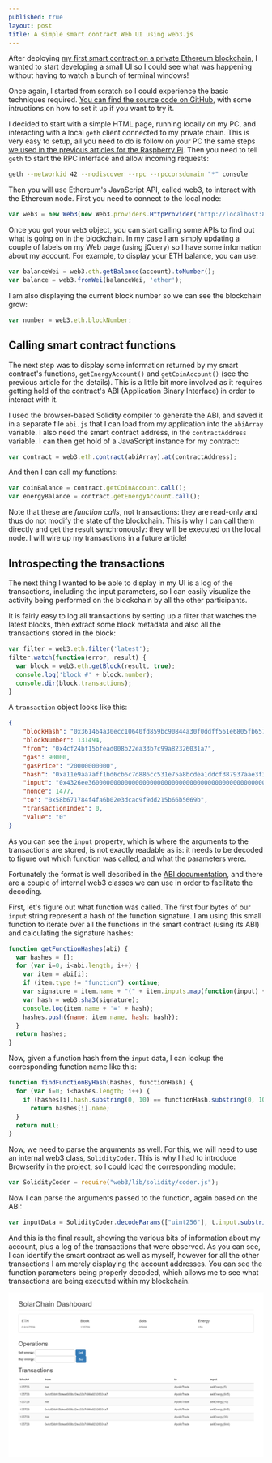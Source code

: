 ```yaml
---
published: true
layout: post
title: A simple smart contract Web UI using web3.js
---
```

After deploying [my first smart contract on a private Ethereum blockchain](http://hypernephelist.com/2016/06/01/deploying-my-first-smart-contract.html), I wanted to start developing a small UI so I could see what was happening without having to watch a bunch of terminal windows!

Once again, I started from scratch so I could experience the basic techniques required. [You can find the source code on GitHub](https://github.com/tomconte/solarchain-dashboard), with some intructions on how to set it up if you want to try it.

I decided to start with a simple HTML page, running locally on my PC, and interacting with a local `geth` client connected to my private chain. This is very easy to setup, all you need to do is follow on your PC the same steps [we used in the previous articles for the Raspberry Pi](http://hypernephelist.com/2016/05/30/deploying-a-private-Ethereum-blockchain.html). Then you need to tell `geth` to start the RPC interface and allow incoming requests:

``` sh
geth --networkid 42 --nodiscover --rpc --rpccorsdomain "*" console
```

Then you will use Ethereum's JavaScript API, called web3, to interact with the Ethereum node. First you need to connect to the local node:

``` javascript
var web3 = new Web3(new Web3.providers.HttpProvider("http://localhost:8545"));
```

Once you got your `web3` object, you can start calling some APIs to find out what is going on in the blockchain. In my case I am simply updating a couple of labels on my Web page (using jQuery) so I have some information about my account. For example, to display your ETH balance, you can use:

``` javascript
var balanceWei = web3.eth.getBalance(account).toNumber();
var balance = web3.fromWei(balanceWei, 'ether');
```

I am also displaying the current block number so we can see the blockchain grow:

``` javascript
var number = web3.eth.blockNumber;
```

## Calling smart contract functions

The next step was to display some information returned by my smart contract's functions, `getEnergyAccount()` and `getCoinAccount()` (see the previous article for the details). This is a little bit more involved as it requires getting hold of the contract's ABI (Application Binary Interface) in order to interact with it.

I used the browser-based Solidity compiler to generate the ABI, and saved it in a separate file `abi.js` that I can load from my application into the `abiArray` variable. I also need the smart contract address, in the `contractAddress` variable. I can then get hold of a JavaScript instance for my contract:

``` javascript
var contract = web3.eth.contract(abiArray).at(contractAddress);
```

And then I can call my functions:

``` javascript
var coinBalance = contract.getCoinAccount.call();
var energyBalance = contract.getEnergyAccount.call();
```

Note that these are *function calls*, not transactions: they are read-only and thus do not modify the state of the blockchain. This is why I can call them directly and get the result synchronously: they will be executed on the local node. I will wire up my transactions in a future article!

## Introspecting the transactions

The next thing I wanted to be able to display in my UI is a log of the transactions, including the input parameters, so I can easily visualize the activity being performed on the blockchain by all the other participants.

It is fairly easy to log all transactions by setting up a filter that watches the latest blocks, then extract some block metadata and also all the transactions stored in the block:


``` javascript
var filter = web3.eth.filter('latest');
filter.watch(function(error, result) {
  var block = web3.eth.getBlock(result, true);
  console.log('block #' + block.number);
  console.dir(block.transactions);
}
```
  
A `transaction` object looks like this:

``` json
{
	"blockHash": "0x361464a30ecc10640fd859bc90844a30f0ddff561e6805fb657aff0567da7b4f",
	"blockNumber": 131494,
	"from": "0x4cf24bf15bfead008b22ea33b7c99a82326031a7",
	"gas": 90000,
	"gasPrice": "20000000000",
	"hash": "0xa11e9aa7aff1bd6cb6c7d886cc531e75a8bcdea1ddcf387937aae3f3a0addb20",
	"input": "0x4326ee36000000000000000000000000000000000000000000000000000000000000034b",
	"nonce": 1477,
	"to": "0x58b671784f4fa6b02e3dcac9f9dd215b66b5669b",
	"transactionIndex": 0,
	"value": "0"
}
```

As you can see the `input` property, which is where the arguments to the transactions are stored, is not exactly readable as is: it needs to be decoded to figure out which function was called, and what the parameters were.

Fortunately the format is well described in the [ABI documentation](https://github.com/ethereum/wiki/wiki/Ethereum-Contract-ABI), and there are a couple of internal web3 classes we can use in order to facilitate the decoding.

First, let's figure out what function was called. The first four bytes of our `input` string represent a hash of the function signature. I am using this small function to iterate over all the functions in the smart contract (using its ABI) and calculating the signature hashes:

``` javascript
function getFunctionHashes(abi) {
  var hashes = [];
  for (var i=0; i<abi.length; i++) {
    var item = abi[i];
    if (item.type != "function") continue;
    var signature = item.name + "(" + item.inputs.map(function(input) {return input.type;}).join(",") + ")";
    var hash = web3.sha3(signature);
    console.log(item.name + '=' + hash);
    hashes.push({name: item.name, hash: hash});
  }
  return hashes;
}
``` 

Now, given a function hash from the `input` data, I can lookup the corresponding function name like this:

``` javascript
function findFunctionByHash(hashes, functionHash) {
  for (var i=0; i<hashes.length; i++) {
    if (hashes[i].hash.substring(0, 10) == functionHash.substring(0, 10))
      return hashes[i].name;
  }
  return null;
}
```

Now, we need to parse the arguments as well. For this, we will need to use an internal web3 class, `SolidityCoder`. This is why I had to introduce Browserify in the project, so I could load the corresponding module:

``` javascript
var SolidityCoder = require("web3/lib/solidity/coder.js");
```

Now I can parse the arguments passed to the function, again based on the ABI:

``` javascript
var inputData = SolidityCoder.decodeParams(["uint256"], t.input.substring(10));
```

And this is the final result, showing the various bits of information about my account, plus a log of the transactions that were observed. As you can see, I can identify the smart contract as well as myself, however for all the other transactions I am merely displaying the account addresses. You can see the function parameters being properly decoded, which allows me to see what transactions are being executed within my blockchain.

![The Web UI dashboard](/images/snip_20160621160847.png)
